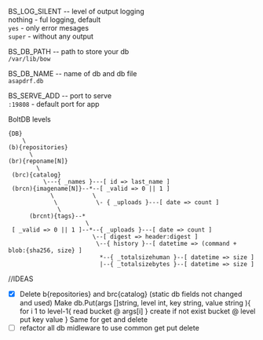 BS_LOG_SILENT -- level of output logging  
nothing - ful logging, default  
`yes`   - only error mesages  
`super` - without any output  

BS_DB_PATH -- path to store your db  
  `/var/lib/bow`  

BS_DB_NAME -- name of db and db file  
  `asapdrf.db`

BS_SERVE_ADD -- port to serve  
  `:19808` - default port for app  

BoltDB levels
```
{DB}
    \  
(b){repositories}
      \
(br){reponame[N]}
        \   
 (brc){catalog}
          \---{ _names }---[ id => last_name ]
 (brcn){imagename[N]}--*--[ _valid => 0 || 1 ]
            \           \
             \           \- { _uploads }---[ date => count ]
              \            
      (brcnt){tags}--*
                      \
 [ _valid => 0 || 1 ]--*--{ _uploads }---[ date => count ]
                        \--[ digest => header:digest ]
                         \--{ history }--[ datetime => (command + blob:{sha256, size} ]
                          *--{ _totalsizehuman }--[ datetime => size ]
                          |--{ _totalsizebytes }--[ datetime => size ]
```

//IDEAS  
- [x] Delete b{repositories} and brc{catalog} (static db fields not changed and used)
Make db.Put(args []string, level int, key string, value string ){
  for i 1 to level-1{
    read bucket @ args[i]
  }
  create if not exist bucket @ level
  put key value
}
Same for get and delete
- [ ] refactor all db midleware to use common get put delete
